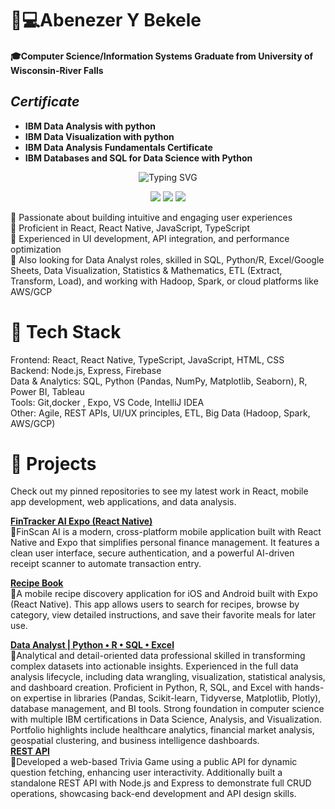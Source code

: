 

# 👋💻Abenezer Y Bekele 
#### 🎓**Computer Science/Information Systems Graduate from University of Wisconsin-River Falls** <br /> 
## ***Certificate***<br /> 
*    **IBM Data Analysis with python**
*   **IBM Data Visualization with python**
*   **IBM Data Analysis Fundamentals Certificate**
*   **IBM Databases and SQL for Data Science with Python**
  
<div align="center">
   <img src="https://readme-typing-svg.herokuapp.com?font=Fira+Code&pause=1000&color=2E9EF7&center=true&vCenter=true&width=700&lines=Full+Stack+Software+Engineer;Data+Analyst;Business+Intelligence;Data+Engineer" alt="Typing SVG" />
</div>

<p align="center">
  <a href="https://www.linkedin.com/in/abenezer-bekele/"><img src="https://img.shields.io/badge/LinkedIn-Connect-blue?style=for-the-badge&logo=linkedin"></a>
  <a href="https://public.tableau.com/app/profile/abenezer.bekele1414"><img src="https://img.shields.io/badge/Tableau-View-005EB8?style=for-the-badge&logo=tableau&logoColor=white"></a>
  <a href="mailto:AbenezerYBekele@gmail.com"><img src="https://img.shields.io/badge/Email-Contact-green?style=for-the-badge&logo=gmail"></a>
</p>

🔹 Passionate about building intuitive and engaging user experiences <br /> 
🔹 Proficient in React, React Native, JavaScript, TypeScript <br /> 
🔹 Experienced in UI development, API integration, and performance optimization <br /> 
🔹 Also looking for Data Analyst roles, skilled in SQL, Python/R, Excel/Google Sheets, Data Visualization, Statistics & Mathematics, ETL (Extract, Transform, Load), and working with Hadoop, Spark, or cloud platforms like AWS/GCP <br /> 

# 🔧 Tech Stack
Frontend: React, React Native, TypeScript, JavaScript, HTML, CSS <br /> 
Backend: Node.js, Express, Firebase <br /> 
Data & Analytics: SQL, Python (Pandas, NumPy, Matplotlib, Seaborn), R, Power BI, Tableau <br /> 
Tools: Git,docker , Expo, VS Code, IntelliJ IDEA <br /> 
Other: Agile, REST APIs, UI/UX principles, ETL, Big Data (Hadoop, Spark, AWS/GCP) <br /> 
# 📌 Projects<br /> 
Check out my pinned repositories to see my latest work in React, mobile app development, web applications, and data analysis.<br /> 

 [**FinTracker AI Expo (React Native)**](https://github.com/AbenezerYBekele/FinTracker) <br /> 
  🔹FinScan AI is a modern, cross-platform mobile application built with React Native and Expo that simplifies personal finance management. It features a clean user interface, secure authentication, and a powerful AI-driven receipt       scanner to automate transaction entry. <br /> 
  
[**Recipe Book**](https://github.com/AbenezerYBekele/Recipe-Book) <br /> 
  🔹A mobile recipe discovery application for iOS and Android built with Expo (React Native). This app allows users to search for recipes, browse by category, view detailed instructions, and save their favorite meals for later use.<br /> 
  
[**Data Analyst | Python • R • SQL • Excel**](https://github.com/AbenezerYBekele/Data-Analyst?tab=readme-ov-file) <br /> 
  🔹Analytical and detail-oriented data professional skilled in transforming complex datasets into actionable insights. Experienced in the full data analysis lifecycle, including data wrangling, visualization, statistical analysis,       and dashboard creation. Proficient in Python, R, SQL, and Excel with hands-on expertise in libraries (Pandas, Scikit-learn, Tidyverse, Matplotlib, Plotly), database management, and BI tools. Strong foundation in computer science        with multiple IBM certifications in Data Science, Analysis, and Visualization. Portfolio highlights include healthcare analytics, financial market analysis, geospatial clustering, and business intelligence dashboards.
<br />
[**REST API**](https://github.com/AbenezerYBekele/RESTAPI) <br />
🔹Developed a web-based Trivia Game using a public API for dynamic question fetching, enhancing user interactivity. Additionally built a standalone REST API with Node.js and Express to demonstrate full CRUD operations, showcasing       back-end development and API design skills.
<!--
**AbenezerYBekele/AbenezerYBekele** is a ✨ _special_ ✨ repository because its `README.md` (this file) appears on your GitHub profile.

Here are some ideas to get you started:

- 🔭 I’m currently working on ...
- 🌱 I’m currently learning ...
- 👯 I’m looking to collaborate on ...
- 🤔 I’m looking for help with ...
- 💬 Ask me about ...
- 📫 How to reach me: ...
- 😄 Pronouns: ...
- ⚡ Fun fact: ...
-->

